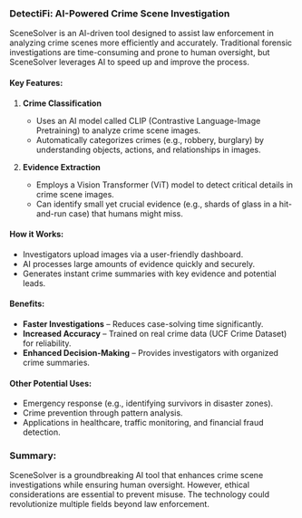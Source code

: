 ### **DetectiFi: AI-Powered Crime Scene Investigation**

SceneSolver is an AI-driven tool designed to assist law enforcement in analyzing crime scenes more efficiently and accurately. Traditional forensic investigations are time-consuming and prone to human oversight, but SceneSolver leverages AI to speed up and improve the process.

#### **Key Features:**
1. **Crime Classification**  
   - Uses an AI model called CLIP (Contrastive Language-Image Pretraining) to analyze crime scene images.  
   - Automatically categorizes crimes (e.g., robbery, burglary) by understanding objects, actions, and relationships in images.

2. **Evidence Extraction**  
   - Employs a Vision Transformer (ViT) model to detect critical details in crime scene images.  
   - Can identify small yet crucial evidence (e.g., shards of glass in a hit-and-run case) that humans might miss.

#### **How it Works:**
- Investigators upload images via a user-friendly dashboard.  
- AI processes large amounts of evidence quickly and securely.  
- Generates instant crime summaries with key evidence and potential leads.

#### **Benefits:**
- **Faster Investigations** – Reduces case-solving time significantly.  
- **Increased Accuracy** – Trained on real crime data (UCF Crime Dataset) for reliability.  
- **Enhanced Decision-Making** – Provides investigators with organized crime summaries.  

#### **Other Potential Uses:**
- Emergency response (e.g., identifying survivors in disaster zones).  
- Crime prevention through pattern analysis.  
- Applications in healthcare, traffic monitoring, and financial fraud detection.  

### **Summary:**  
SceneSolver is a groundbreaking AI tool that enhances crime scene investigations while ensuring human oversight. However, ethical considerations are essential to prevent misuse. The technology could revolutionize multiple fields beyond law enforcement.